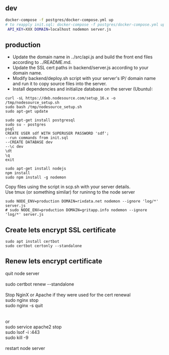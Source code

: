 
## dev

```sh
docker-compose -f postgres/docker-compose.yml up
# to reapply init.sql: docker-compose -f postgres/docker-compose.yml up --build
 API_KEY=XXX DOMAIN=localhost nodemon server.js
```
## production

 - Update the domain name in ../src/api.js and build the front end files according to ../README.md.<br/>
 - Update the SSL cert paths in backend/server.js according to your domain name.<br/>
 - Modify backend/deploy.sh script with your server's IP/ domain name and run it to copy source files into the server.<br/>
 - Install dependencies and initialize database on the server (Ubuntu):<br/>


```
curl -sL https://deb.nodesource.com/setup_16.x -o /tmp/nodesource_setup.sh
sudo bash /tmp/nodesource_setup.sh
sudo apt-get update

sudo apt-get install postgresql 
sudo su - postgres
psql
CREATE USER sdf WITH SUPERUSER PASSWORD 'sdf';
--run commands from init.sql
--CREATE DATABASE dev
--\c dev
\dt
\q
exit

sudo apt-get install nodejs
npm install
sudo npm install -g nodemon
```
Copy files using the script in scp.sh with your server details. <br />
Use tmux (or something similar) for runinng to the node server
```
sudo NODE_ENV=production DOMAIN=rixdata.net nodemon --ignore 'log/*' server.js 
# sudo NODE_ENV=production DOMAIN=gritapp.info nodemon --ignore 'log/*' server.js
```

## Create lets encrypt SSL certificate
```
sudo apt install certbot
sudo certbot certonly --standalone
```
## Renew lets encrypt certificate

quit node server
<br /> <br />
sudo certbot renew --standalone<br />
<br />
Stop NginX or Apache if they were used for the cert renewal</br>
sudo nginx stop <br />
sudo nginx -s quit <br />
<br /> <br />
or<br />
sudo service apache2 stop<br />
sudo lsof -i :443<br />
sudo kill -9 <br />
<br />
restart node server

